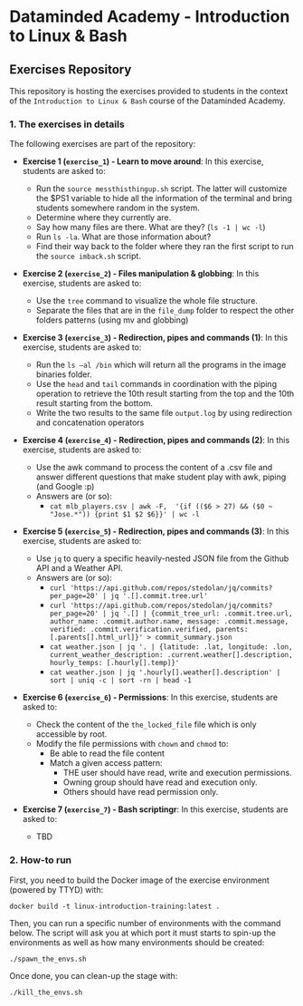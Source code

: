 # Dataminded Academy - Introduction to Linux & Bash
## Exercises Repository

This repository is hosting the exercises provided to students in the context of the `Introduction to Linux & Bash` course of the Dataminded Academy.

### 1. The exercises in details

The following exercises are part of the repository:

* **Exercise 1 (`exercise_1`) - Learn to move around**: In this exercise, students are asked to:
    * Run the `source messthisthingup.sh` script. The latter will customize the $PS1 variable to hide all the information of the terminal and bring students somewhere random in the system.
    * Determine where they currently are.
    * Say how many files are there. What are they? (`ls -1 | wc -l`)
    * Run `ls -la`. What are those information about?
    * Find their way back to the folder where they ran the first script to run the `source imback.sh` script.

* **Exercise 2 (`exercise_2`) - Files manipulation & globbing**: In this exercise, students are asked to:
    * Use the `tree` command to visualize the whole file structure.
    * Separate the files that are in the `file_dump` folder to respect the other folders patterns (using mv and globbing) 

* **Exercise 3 (`exercise_3`) - Redirection, pipes and commands (1)**: In this exercise, students are asked to:
    * Run the `ls –al /bin` which will return all the programs in the image binaries folder.
    * Use the `head` and `tail` commands in coordination with the piping operation to retrieve the 10th result starting from the top and the 10th result starting from the bottom.
    * Write the two results to the same file `output.log` by using redirection and concatenation operators

* **Exercise 4 (`exercise_4`) - Redirection, pipes and commands (2)**: In this exercise, students are asked to:
    * Use the awk command to process the content of a .csv file and answer different questions that make student play with awk, piping (and Google :p)
    * Answers are (or so): 
        * `cat mlb_players.csv | awk -F,  '{if (($6 > 27) && ($0 ~ "Jose.*")) {print $1 $2 $6}}' | wc -l`

* **Exercise 5 (`exercise_5`) - Redirection, pipes and commands (3)**: In this exercise, students are asked to:
    * Use `jq` to query a specific heavily-nested JSON file from the Github API and a Weather API.
    * Answers are (or so):
        * `curl 'https://api.github.com/repos/stedolan/jq/commits?per_page=20' | jq '.[].commit.tree.url'`
        * `curl 'https://api.github.com/repos/stedolan/jq/commits?per_page=20' | jq '.[] | {commit_tree_url: .commit.tree.url, author_name: .commit.author.name, message: .commit.message, verified: .commit.verification.verified, parents: [.parents[].html_url]}' > commit_summary.json`
        * `cat weather.json | jq '. | {latitude: .lat, longitude: .lon, current_weather_description: .current.weather[].description, hourly_temps: [.hourly[].temp]}'`
        * `cat weather.json | jq '.hourly[].weather[].description' | sort | uniq -c | sort -rn | head -1`

* **Exercise 6 (`exercise_6`) - Permissions**: In this exercise, students are asked to:
    * Check the content of the `the_locked_file` file which is only accessible by root.
    * Modify the file permissions with `chown` and `chmod` to:
        * Be able to read the file content
        * Match a given access pattern:
            * THE user should have read, write and execution permissions. 
            * Owning group should have read and execution only. 
            * Others should have read permission only.

* **Exercise 7 (`exercise_7`) - Bash scriptingr**: In this exercise, students are asked to:
    * TBD

### 2. How-to run 

First, you need to build the Docker image of the exercise environment (powered by TTYD) with:
```
docker build -t linux-introduction-training:latest .
```

Then, you can run a specific number of environments with the command below. The script will ask you at which port it must starts to spin-up the environments as well as how many environments should be created: 
```
./spawn_the_envs.sh
```

Once done, you can clean-up the stage with:
```
./kill_the_envs.sh
```